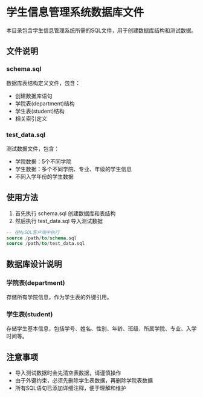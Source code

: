 # 学生信息管理系统数据库文件

本目录包含学生信息管理系统所需的SQL文件，用于创建数据库结构和测试数据。

## 文件说明

### schema.sql

数据库表结构定义文件，包含：
- 创建数据库语句
- 学院表(department)结构
- 学生表(student)结构
- 相关索引定义

### test_data.sql

测试数据文件，包含：
- 学院数据：5个不同学院
- 学生数据：多个不同学院、专业、年级的学生信息
- 不同入学年份的学生数据

## 使用方法

1. 首先执行 schema.sql 创建数据库和表结构
2. 然后执行 test_data.sql 导入测试数据

```sql
-- 在MySQL客户端中执行
source /path/to/schema.sql
source /path/to/test_data.sql
```

## 数据库设计说明

### 学院表(department)

存储所有学院信息，作为学生表的外键引用。

### 学生表(student)

存储学生基本信息，包括学号、姓名、性别、年龄、班级、所属学院、专业、入学时间等。

## 注意事项

- 导入测试数据时会先清空表数据，请谨慎操作
- 由于外键约束，必须先删除学生表数据，再删除学院表数据
- 所有SQL语句已添加详细注释，便于理解和维护